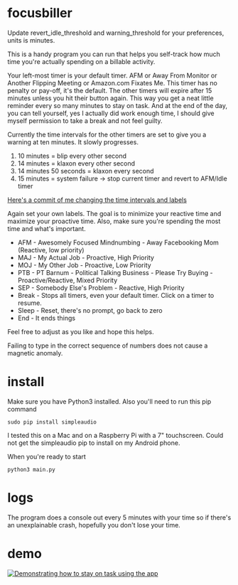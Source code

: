 # focusbiller

Update revert_idle_threshold and warning_threshold for your preferences, units is minutes.

This is a handy program you can run that helps you self-track how much time you're actually spending on a billable activity.

Your left-most timer is your default timer. AFM or Away From Monitor or Another Flipping Meeting or Amazon.com Fixates Me. This timer has no penalty or pay-off, it's the default. The other timers will expire after 15 minutes unless you hit their button again. This way you get a neat little reminder every so many minutes to stay on task. And at the end of the day, you can tell yourself, yes I actually did work enough time, I should give myself permission to take a break and not feel guilty. 

Currently the time intervals for the other timers are set to give you a warning at ten minutes.  It slowly progresses. 
1. 10 minutes = blip every other second
2. 14 minutes = klaxon every other second
3. 14 minutes 50 seconds = klaxon every second
4. 15 minutes = system failure -> stop current timer and revert to AFM/Idle timer

[Here's a commit of me changing the time intervals and labels](https://github.com/joezen777/focusbiller/commit/100c770a6f26de2e73617089061288b1801aa257)

Again set your own labels. The goal is to minimize your reactive time and maximize your proactive time. Also, make sure you're spending the most time and what's important.

* AFM - Awesomely Focused Mindnumbing - Away Facebooking Mom (Reactive, low priority)
* MAJ - My Actual Job - Proactive, High Priority
* MOJ - My Other Job - Proactive, Low Priority
* PTB - PT Barnum - Political Talking Business - Please Try Buying - Proactive/Reactive, Mixed Priority
* SEP - Somebody Else's Problem - Reactive, High Priority
* Break - Stops all timers, even your default timer. Click on a timer to resume.
* Sleep - Reset, there's no prompt, go back to zero
* End - It ends things

Feel free to adjust as you like and hope this helps. 

Failing to type in the correct sequence of numbers does not cause a magnetic anomaly. 

# install

Make sure you have Python3 installed. Also you'll need to run this pip command
```shell
sudo pip install simpleaudio
```

I tested this on a Mac and on a Raspberry Pi with a 7" touchscreen.  Could not get the simpleaudio pip to install on my Android phone. 

When you're ready to start
```shell
python3 main.py
```

# logs

The program does a console out every 5 minutes with your time so if there's an unexplainable crash, hopefully you don't lose your time.

# demo

[![Demonstrating how to stay on task using the app](http://img.youtube.com/vi/jxrBUJRwbJ8/0.jpg)](http://www.youtube.com/watch?v=jxrBUJRwbJ8)